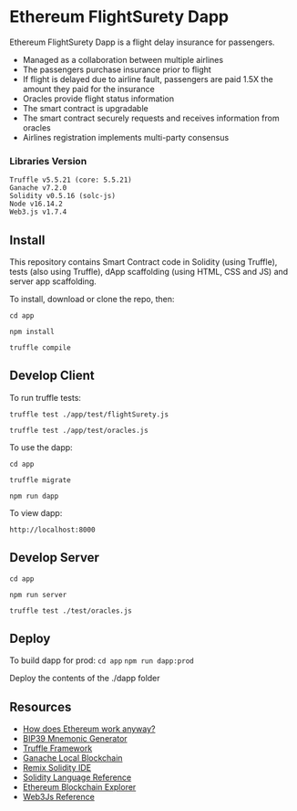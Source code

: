 # Ethereum FlightSurety Dapp

Ethereum FlightSurety Dapp is a flight delay insurance for passengers.

- Managed as a collaboration between multiple airlines
- The passengers purchase insurance prior to flight
- If flight is delayed due to airline fault, passengers are paid 1.5X the amount they paid for the insurance
- Oracles provide flight status information
- The smart contract is upgradable
- The smart contract securely requests and receives information from oracles
- Airlines registration implements multi-party consensus

### Libraries Version
>
    Truffle v5.5.21 (core: 5.5.21)
    Ganache v7.2.0
    Solidity v0.5.16 (solc-js)
    Node v16.14.2
    Web3.js v1.7.4

## Install

This repository contains Smart Contract code in Solidity (using Truffle), tests (also using Truffle), dApp scaffolding (using HTML, CSS and JS) and server app scaffolding.

To install, download or clone the repo, then:

`cd app`

`npm install`

`truffle compile`

## Develop Client

To run truffle tests:

`truffle test ./app/test/flightSurety.js`

`truffle test ./app/test/oracles.js`

To use the dapp:

`cd app`

`truffle migrate`

`npm run dapp`

To view dapp:

`http://localhost:8000`

## Develop Server

`cd app`

`npm run server`

`truffle test ./test/oracles.js`

## Deploy

To build dapp for prod:
`cd app`
`npm run dapp:prod`

Deploy the contents of the ./dapp folder


## Resources

* [How does Ethereum work anyway?](https://medium.com/@preethikasireddy/how-does-ethereum-work-anyway-22d1df506369)
* [BIP39 Mnemonic Generator](https://iancoleman.io/bip39/)
* [Truffle Framework](http://truffleframework.com/)
* [Ganache Local Blockchain](http://truffleframework.com/ganache/)
* [Remix Solidity IDE](https://remix.ethereum.org/)
* [Solidity Language Reference](http://solidity.readthedocs.io/en/v0.4.24/)
* [Ethereum Blockchain Explorer](https://etherscan.io/)
* [Web3Js Reference](https://github.com/ethereum/wiki/wiki/JavaScript-API)
